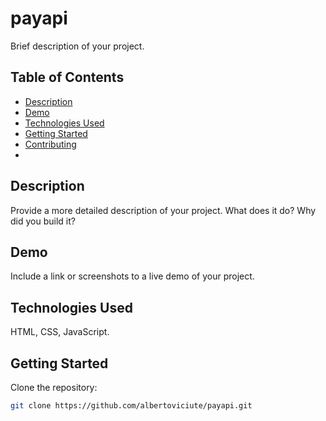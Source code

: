 # payapi

Brief description of your project.

## Table of Contents

- [Description](#description)
- [Demo](#demo)
- [Technologies Used](#technologies-used)
- [Getting Started](#getting-started)
- [Contributing](#contributing)
- 
## Description

Provide a more detailed description of your project. What does it do? Why did you build it?

## Demo

Include a link or screenshots to a live demo of your project.

## Technologies Used

HTML, CSS, JavaScript.

## Getting Started

   Clone the repository:

   ```bash
   git clone https://github.com/albertoviciute/payapi.git
